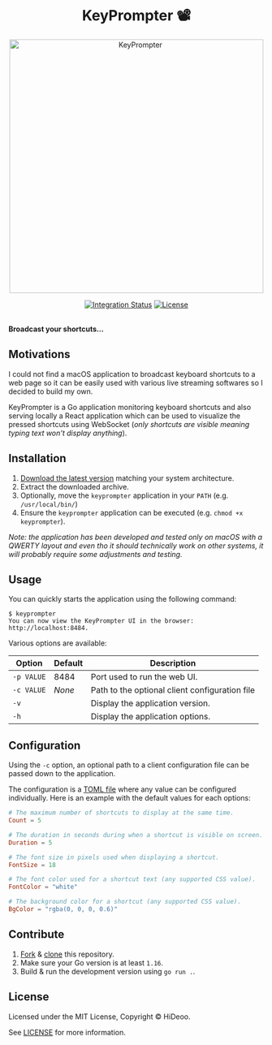 <p align="center">
  <h1 align="center">KeyPrompter 📽️</h1>
</p>

<p align="center">
  <a href="https://i.imgur.com/hw1oNl6.gif" title="KeyPrompter"><img alt="KeyPrompter" src="https://i.imgur.com/hw1oNl6.gif" width="500"></a>
</p>

<p align="center">
  <a href="https://github.com/HiDeoo/KeyPrompter/actions/workflows/keyprompter.yml"><img alt="Integration Status" src="https://github.com/HiDeoo/KeyPrompter/actions/workflows/keyprompter.yml/badge.svg"></a>
  <a href="https://github.com/HiDeoo/KeyPrompter/blob/master/LICENSE"><img alt="License" src="https://badgen.now.sh/badge/license/MIT/blue"></a>
  <br /><br />
</p>

**Broadcast your shortcuts…**

## Motivations

I could not find a macOS application to broadcast keyboard shortcuts to a web page so it can be easily used with various live streaming softwares so I decided to build my own.

KeyPrompter is a Go application monitoring keyboard shortcuts and also serving locally a React application which can be used to visualize the pressed shortcuts using WebSocket (_only shortcuts are visible meaning typing text won't display anything_).

## Installation

1. [Download the latest version](https://github.com/HiDeoo/KeyPrompter/releases) matching your system architecture.
1. Extract the downloaded archive.
1. Optionally, move the `keyprompter` application in your `PATH` (e.g. `/usr/local/bin/`)
1. Ensure the `keyprompter` application can be executed (e.g. `chmod +x keyprompter`).

_Note: the application has been developed and tested only on macOS with a QWERTY layout and even tho it should technically work on other systems, it will probably require some adjustments and testing._

## Usage

You can quickly starts the application using the following command:

```plaintext
$ keyprompter
You can now view the KeyPrompter UI in the browser: http://localhost:8484.
```

Various options are available:

| Option     | Default | Description                                    |
| ---------- | ------- | ---------------------------------------------- |
| `-p VALUE` | 8484    | Port used to run the web UI.                   |
| `-c VALUE` | _None_  | Path to the optional client configuration file |
| `-v`       |         | Display the application version.               |
| `-h`       |         | Display the application options.               |

## Configuration

Using the `-c` option, an optional path to a client configuration file can be passed down to the application.

The configuration is a [TOML file](https://toml.io/) where any value can be configured individually. Here is an example with the default values for each options:

```toml
# The maximum number of shortcuts to display at the same time.
Count = 5

# The duration in seconds during when a shortcut is visible on screen.
Duration = 5

# The font size in pixels used when displaying a shortcut.
FontSize = 18

# The font color used for a shortcut text (any supported CSS value).
FontColor = "white"

# The background color for a shortcut (any supported CSS value).
BgColor = "rgba(0, 0, 0, 0.6)"
```

## Contribute

1. [Fork](https://help.github.com/articles/fork-a-repo) & [clone](https://help.github.com/articles/cloning-a-repository) this repository.
1. Make sure your Go version is at least `1.16`.
1. Build & run the development version using `go run .`.

## License

Licensed under the MIT License, Copyright © HiDeoo.

See [LICENSE](https://github.com/HiDeoo/KeyPrompter/blob/master/LICENSE) for more information.
